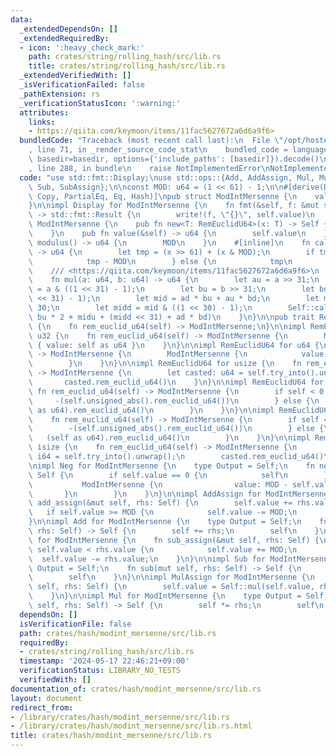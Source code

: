 ```yaml
---
data:
  _extendedDependsOn: []
  _extendedRequiredBy:
  - icon: ':heavy_check_mark:'
    path: crates/string/rolling_hash/src/lib.rs
    title: crates/string/rolling_hash/src/lib.rs
  _extendedVerifiedWith: []
  _isVerificationFailed: false
  _pathExtension: rs
  _verificationStatusIcon: ':warning:'
  attributes:
    links:
    - https://qiita.com/keymoon/items/11fac5627672a6d6a9f6>
  bundledCode: "Traceback (most recent call last):\n  File \"/opt/hostedtoolcache/Python/3.10.14/x64/lib/python3.10/site-packages/onlinejudge_verify/documentation/build.py\"\
    , line 71, in _render_source_code_stat\n    bundled_code = language.bundle(stat.path,\
    \ basedir=basedir, options={'include_paths': [basedir]}).decode()\n  File \"/opt/hostedtoolcache/Python/3.10.14/x64/lib/python3.10/site-packages/onlinejudge_verify/languages/rust.py\"\
    , line 288, in bundle\n    raise NotImplementedError\nNotImplementedError\n"
  code: "use std::fmt::Display;\nuse std::ops::{Add, AddAssign, Mul, MulAssign, Neg,\
    \ Sub, SubAssign};\n\nconst MOD: u64 = (1 << 61) - 1;\n\n#[derive(Debug, Clone,\
    \ Copy, PartialEq, Eq, Hash)]\npub struct ModIntMersenne {\n    value: u64,\n\
    }\n\nimpl Display for ModIntMersenne {\n    fn fmt(&self, f: &mut std::fmt::Formatter<'_>)\
    \ -> std::fmt::Result {\n        write!(f, \"{}\", self.value)\n    }\n}\n\nimpl\
    \ ModIntMersenne {\n    pub fn new<T: RemEuclidU64>(x: T) -> Self {\n        x.rem_euclid_u64()\n\
    \    }\n    pub fn value(&self) -> u64 {\n        self.value\n    }\n    pub fn\
    \ modulus() -> u64 {\n        MOD\n    }\n    #[inline]\n    fn calc_mod(x: u64)\
    \ -> u64 {\n        let tmp = (x >> 61) + (x & MOD);\n        if tmp >= MOD {\n\
    \            tmp - MOD\n        } else {\n            tmp\n        }\n    }\n\
    \    /// <https://qiita.com/keymoon/items/11fac5627672a6d6a9f6>\n    #[inline]\n\
    \    fn mul(a: u64, b: u64) -> u64 {\n        let au = a >> 31;\n        let ad\
    \ = a & ((1 << 31) - 1);\n        let bu = b >> 31;\n        let bd = b & ((1\
    \ << 31) - 1);\n        let mid = ad * bu + au * bd;\n        let midu = mid >>\
    \ 30;\n        let midd = mid & ((1 << 30) - 1);\n        Self::calc_mod(au *\
    \ bu * 2 + midu + (midd << 31) + ad * bd)\n    }\n}\n\npub trait RemEuclidU64\
    \ {\n    fn rem_euclid_u64(self) -> ModIntMersenne;\n}\n\nimpl RemEuclidU64 for\
    \ u32 {\n    fn rem_euclid_u64(self) -> ModIntMersenne {\n        ModIntMersenne\
    \ { value: self as u64 }\n    }\n}\n\nimpl RemEuclidU64 for u64 {\n    fn rem_euclid_u64(self)\
    \ -> ModIntMersenne {\n        ModIntMersenne {\n            value: ModIntMersenne::calc_mod(self),\n\
    \        }\n    }\n}\n\nimpl RemEuclidU64 for usize {\n    fn rem_euclid_u64(self)\
    \ -> ModIntMersenne {\n        let casted: u64 = self.try_into().unwrap();\n \
    \       casted.rem_euclid_u64()\n    }\n}\n\nimpl RemEuclidU64 for i32 {\n   \
    \ fn rem_euclid_u64(self) -> ModIntMersenne {\n        if self < 0 {\n       \
    \     -(self.unsigned_abs().rem_euclid_u64())\n        } else {\n            (self\
    \ as u64).rem_euclid_u64()\n        }\n    }\n}\n\nimpl RemEuclidU64 for i64 {\n\
    \    fn rem_euclid_u64(self) -> ModIntMersenne {\n        if self < 0 {\n    \
    \        -(self.unsigned_abs().rem_euclid_u64())\n        } else {\n         \
    \   (self as u64).rem_euclid_u64()\n        }\n    }\n}\n\nimpl RemEuclidU64 for\
    \ isize {\n    fn rem_euclid_u64(self) -> ModIntMersenne {\n        let casted:\
    \ i64 = self.try_into().unwrap();\n        casted.rem_euclid_u64()\n    }\n}\n\
    \nimpl Neg for ModIntMersenne {\n    type Output = Self;\n    fn neg(self) ->\
    \ Self {\n        if self.value == 0 {\n            self\n        } else {\n \
    \           ModIntMersenne {\n                value: MOD - self.value,\n     \
    \       }\n        }\n    }\n}\n\nimpl AddAssign for ModIntMersenne {\n    fn\
    \ add_assign(&mut self, rhs: Self) {\n        self.value += rhs.value;\n     \
    \   if self.value >= MOD {\n            self.value -= MOD;\n        }\n    }\n\
    }\n\nimpl Add for ModIntMersenne {\n    type Output = Self;\n    fn add(mut self,\
    \ rhs: Self) -> Self {\n        self += rhs;\n        self\n    }\n}\n\nimpl SubAssign\
    \ for ModIntMersenne {\n    fn sub_assign(&mut self, rhs: Self) {\n        if\
    \ self.value < rhs.value {\n            self.value += MOD;\n        }\n      \
    \  self.value -= rhs.value;\n    }\n}\n\nimpl Sub for ModIntMersenne {\n    type\
    \ Output = Self;\n    fn sub(mut self, rhs: Self) -> Self {\n        self -= rhs;\n\
    \        self\n    }\n}\n\nimpl MulAssign for ModIntMersenne {\n    fn mul_assign(&mut\
    \ self, rhs: Self) {\n        self.value = Self::mul(self.value, rhs.value);\n\
    \    }\n}\n\nimpl Mul for ModIntMersenne {\n    type Output = Self;\n    fn mul(mut\
    \ self, rhs: Self) -> Self {\n        self *= rhs;\n        self\n    }\n}\n"
  dependsOn: []
  isVerificationFile: false
  path: crates/hash/modint_mersenne/src/lib.rs
  requiredBy:
  - crates/string/rolling_hash/src/lib.rs
  timestamp: '2024-05-17 22:46:21+09:00'
  verificationStatus: LIBRARY_NO_TESTS
  verifiedWith: []
documentation_of: crates/hash/modint_mersenne/src/lib.rs
layout: document
redirect_from:
- /library/crates/hash/modint_mersenne/src/lib.rs
- /library/crates/hash/modint_mersenne/src/lib.rs.html
title: crates/hash/modint_mersenne/src/lib.rs
---
```

